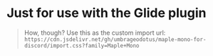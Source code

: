 # Just for use with the Glide plugin
> How, though?
Use this as the custom import url: `https://cdn.jsdelivr.net/gh/umbrageodotus/maple-mono-for-discord/import.css?family=Maple+Mono`
